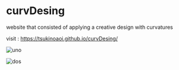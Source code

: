 # curvDesing

website that consisted of applying a creative design with curvatures

visit : https://tsukinoaoi.github.io/curvDesing/

![uno](https://user-images.githubusercontent.com/64287766/170330198-c5bce6d2-9195-4d00-984c-549a46868c59.PNG)

![dos](https://user-images.githubusercontent.com/64287766/170330210-0a9d8904-8cec-4390-9042-6000a66ae092.PNG)
